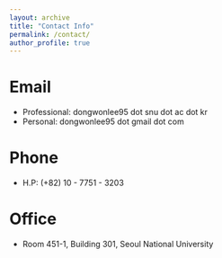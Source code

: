 ```yaml
---
layout: archive
title: "Contact Info"
permalink: /contact/
author_profile: true
---
```


Email
===
* Professional: dongwonlee95 dot snu dot ac dot kr
* Personal: dongwonlee95 dot gmail dot com

Phone
===
* H.P: (+82) 10 - 7751 - 3203

Office
===
* Room 451-1, Building 301, Seoul National University

